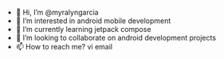 - 👋 Hi, I’m @myralyngarcia
- 👀 I’m interested in android mobile development
- 🌱 I’m currently learning jetpack compose
- 💞️ I’m looking to collaborate on android development projects
- 📫 How to reach me? vi email

<!---
myralyngarcia/myralyngarcia is a ✨ special ✨ repository because its `README.md` (this file) appears on your GitHub profile.
You can click the Preview link to take a look at your changes.
--->
